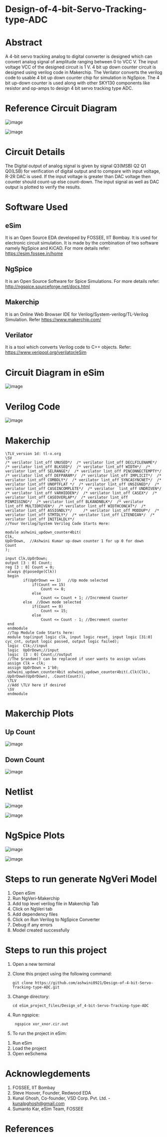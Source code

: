 # Design-of-4-bit-Servo-Tracking-type-ADC

# Abstract

A 4-bit servo tracking analog to digital converter is designed which can convert analog signal of amplitude ranging between 0 to VCC V. The input voltage VCC of the designed circuit is 1 V. 4 bit up down counter circuit is designed using verilog code in Makerchip. The Verilator converts the verilog code to usable 4 bit up down counter chip for simulation in NgSpice. The 4 bit up-down counter is used along with other SKY130 components like resistor and op-amps to design 4 bit servo tracking type ADC.

# Reference Circuit Diagram

![image](https://user-images.githubusercontent.com/111654188/194091491-e2120bf8-abbf-48e7-9eab-7db39a4eb186.png)

![image](https://user-images.githubusercontent.com/111654188/194091590-6aa15d46-c45e-4b4d-8123-7f0b0de1ddc9.png)

# Circuit Details

The Digital output of analog signal is given by signal Q3(MSB) Q2 Q1 Q0(LSB) for verification of digital output and to compare with input voltage, R-2R DAC is used. If the input voltage is greater than DAC voltage then counter should count-up else count-down. The input signal as well as DAC output is plotted to verify the results.

# Software Used

## eSim

It is an Open Source EDA developed by FOSSEE, IIT Bombay. It is used for electronic circuit simulation. It is made by the combination of two software namely NgSpice and KiCAD.
For more details refer:
https://esim.fossee.in/home

## NgSpice

It is an Open Source Software for Spice Simulations. For more details refer:
http://ngspice.sourceforge.net/docs.html

## Makerchip

It is an Online Web Browser IDE for Verilog/System-verilog/TL-Verilog Simulation. Refer
https://www.makerchip.com/

## Verilator

It is a tool which converts Verilog code to C++ objects. Refer: https://www.veripool.org/verilator/eSim

# Circuit Diagram in eSim

![image](https://user-images.githubusercontent.com/111654188/194233346-bcc6ff69-8f89-462e-bdac-a90dd2e5e3ba.png)

# Verilog Code

![image](https://user-images.githubusercontent.com/111654188/194382637-13d26ec0-9035-4d6d-95e3-740e2419f852.png)

# Makerchip

    \TLV_version 1d: tl-x.org
    \SV
    /* verilator lint_off UNUSED*/  /* verilator lint_off DECLFILENAME*/  /* verilator lint_off BLKSEQ*/  /* verilator lint_off WIDTH*/  /* verilator lint_off SELRANGE*/  /* verilator lint_off PINCONNECTEMPTY*/  /* verilator lint_off DEFPARAM*/  /* verilator lint_off IMPLICIT*/  /* verilator lint_off COMBDLY*/  /* verilator lint_off SYNCASYNCNET*/  /* verilator lint_off UNOPTFLAT */  /* verilator lint_off UNSIGNED*/  /* verilator lint_off CASEINCOMPLETE*/  /* verilator  lint_off UNDRIVEN*/  /* verilator lint_off VARHIDDEN*/  /* verilator lint_off CASEX*/  /* verilator lint_off CASEOVERLAP*/  /* verilator lint_off     PINMISSING*/  /* verilator lint_off BLKANDNBLK*/  /* verilator lint_off MULTIDRIVEN*/  /* verilator lint_off WIDTHCONCAT*/  /* verilator lint_off ASSIGNDLY*/     /* verilator lint_off MODDUP*/  /* verilator lint_off STMTDLY*/  /* verilator lint_off LITENDIAN*/  /* verilator lint_off INITIALDLY*/ 
    //Your Verilog/System Verilog Code Starts Here:

    module ashwini_updown_counter4bit(
    Clk,
    UpOrDown,  //Ashwini Kumar up-down counter 1 for up 0 for down
    Count
    );
    
    input Clk,UpOrDown;
    output [3 : 0] Count;
    reg [3 : 0] Count = 0;  
     always @(posedge(Clk))
     begin
            if(UpOrDown == 1)   //Up mode selected
                if(Count == 15)
                    Count <= 0;
                else
                    Count <= Count + 1; //Incremend Counter
            else  //Down mode selected
                if(Count == 0)
                    Count <= 15;
                else
                    Count <= Count - 1; //Decrement counter
     end   
     endmodule
     //Top Module Code Starts here:
     module top(input logic clk, input logic reset, input logic [31:0] cyc_cnt, output logic passed, output logic failed);
     logic  Clk;//input
     logic  UpOrDown;//input
     logic  [3 : 0] Count;//output
     //The $random() can be replaced if user wants to assign values
     assign Clk = clk;
     assign UpOrDown = 1'b0;
     ashwini_updown_counter4bit ashwini_updown_counter4bit(.Clk(Clk), .UpOrDown(UpOrDown), .Count(Count));
     \TLV
     //Add \TLV here if desired                                     
     \SV
     endmodule

# Makerchip Plots

## Up Count

![image](https://user-images.githubusercontent.com/111654188/194245746-8f000f2a-f53b-4c1c-a4e4-2905b97647f4.png)

## Down Count

![image](https://user-images.githubusercontent.com/111654188/194245244-1b68f937-72f8-4f1d-b483-fb76f382fc15.png)

# Netlist

![image](https://user-images.githubusercontent.com/111654188/194375805-48975c66-c75e-4c05-a468-5647711157eb.png)

![image](https://user-images.githubusercontent.com/111654188/194375871-3b4f58ec-680a-4cb2-91ca-a8935960fbcf.png)

# NgSpice Plots

![image](https://user-images.githubusercontent.com/111654188/194373619-11f1ff78-a4f0-40ba-85fd-cfdbf2e01219.png)

![image](https://user-images.githubusercontent.com/111654188/194373726-78fb7ff7-21dc-4f7b-9ff5-852b59732b2f.png)

# Steps to run generate NgVeri Model


1. Open eSim
2. Run NgVeri-Makerchip
3. Add top level verilog file in Makerchip Tab
4. Click on NgVeri tab
5. Add dependency files
6. Click on Run Verilog to NgSpice Converter
7. Debug if any errors
8. Model created successfully

# Steps to run this project


1. Open a new terminal
2. Clone this project using the following command:

       git clone https://github.com/ashwini0921/Design-of-4-bit-Servo-Tracking-type-ADC.git
3. Change directory:

       cd eSim_project_files/Design_of_4-bit-Servo-Tracking-type-ADC
4. Run ngspice:

        ngspice xor_xnor.cir.out
5. To run the project in eSim:

1)  Run eSim
2)  Load the project
3)  Open eeSchema

# Acknowlegdements

1. FOSSEE, IIT Bombay
2. Steve Hoover, Founder, Redwood EDA
3. Kunal Ghosh, Co-founder, VSD Corp. Pvt. Ltd. - kunalpghosh@gmail.com
4. Sumanto Kar, eSim Team, FOSSEE

# References

